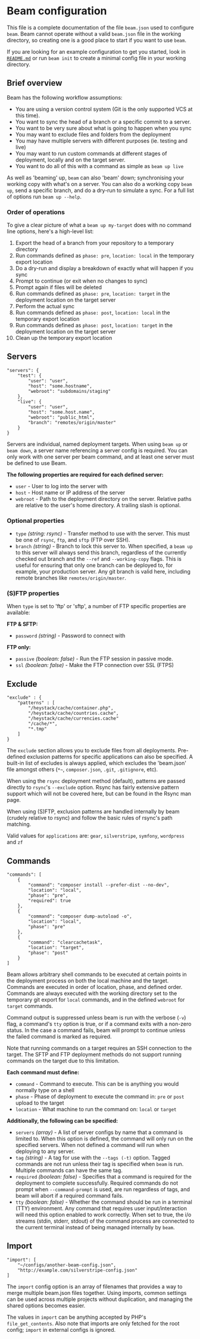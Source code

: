 # Beam configuration

This file is a complete documentation of the file `beam.json` used to configure `beam`. Beam cannot operate without a valid `beam.json` file in the working directory, so creating one is a good place to start if you want to use `beam`.

If you are looking for an example configuration to get you started, look in [`README.md`](README.md) or run `beam init` to create a minimal config file in your working directory.

## Brief overview

Beam has the following workflow assumptions:

 * You are using a version control system (Git is the only supported VCS at this time).
 * You want to sync the head of a branch or a specific commit to a server.
 * You want to be very sure about what is going to happen when you sync
 * You may want to exclude files and folders from the deployment
 * You may have multiple servers with different purposes (ie. testing and live)
 * You may want to run custom commands at different stages of deployment, locally and on the target server.
 * You want to do all of this with a command as simple as `beam up live`

As well as 'beaming' up, `beam` can also 'beam' down; synchronising your working copy with what's on a server. You can also do a working copy `beam up`, send a specific branch, and do a dry-run to simulate a sync. For a full list of options run `beam up --help`.

### Order of operations

To give a clear picture of what a `beam up my-target` does with no command line options, here's a high-level list:

1. Export the head of a branch from your repository to a temporary directory
1. Run commands defined as `phase: pre`, `location: local` in the temporary export location
1. Do a dry-run and display a breakdown of exactly what will happen if you sync
1. Prompt to continue (or exit when no changes to sync)
1. Prompt again if files will be deleted
1. Run commands defined as `phase: pre`, `location: target` in the deployment location on the target server
1. Perform the actual sync
1. Run commands defined as `phase: post`, `location: local` in the temporary export location
1. Run commands defined as `phase: post`, `location: target` in the deployment location on the target server
1. Clean up the temporary export location


## Servers

    "servers": {
        "test": {
            "user": "user",
            "host": "some.hostname",
            "webroot": "subdomains/staging"
        },
        "live": {
            "user": "user",
            "host": "some.host.name",
            "webroot": "public_html",
            "branch": "remotes/origin/master"
        }
    }

Servers are individual, named deployment targets. When using `beam up` or `beam down`, a server name referencing a server config is required. You can only work with one server per beam command, and at least one server must be defined to use Beam.

**The following properties are required for each defined server:**

 * `user` - User to log into the server with
 * `host` - Host name or IP address of the server
 * `webroot` - Path to the deployment directory on the server. Relative paths are relative to the user's home directory. A trailing slash is optional.

### Optional properties
 * `type` *(string: rsync)* - Transfer method to use with the server. This must be one of `rsync`, `ftp`, and `sftp` (FTP over SSH).
 * `branch` *(string)* - Branch to lock this server to. When specified, a `beam up` to this server will always send this branch, regardless of the currently checked out branch and the `--ref` and `--working-copy` flags. This is useful for ensuring that only one branch can be deployed to, for example, your production server. Any git branch is valid here, including remote branches like `remotes/origin/master`.

### (S)FTP properties

When `type` is set to 'ftp' or 'sftp', a number of FTP specific properties are available:

**FTP & SFTP:**

 * `password` *(string)* - Password to connect with

**FTP only:**

 * `passive` *(boolean: false)* - Run the FTP session in passive mode.
 * `ssl` *(boolean: false)* - Make the FTP connection over SSL (FTPS)


## Exclude

    "exclude" : {
        "patterns" : [
            "/heystack/cache/container.php",
            "/heystack/cache/countries.cache",
            "/heystack/cache/currencies.cache"
            "/cache/*",
            "*.tmp"
        ]
    }

The `exclude` section allows you to exclude files from all deployments. Pre-defined exclusion patterns for specific applications can also be specified. A built-in list of excludes is always applied, which excludes the 'beam.json' file amongst others (`*~`, `composer.json`, `.git`, `.gitignore`, etc).

When using the `rsync` deployment method (default), patterns are passed directly to `rsync`'s `--exclude` option. Rsync has fairly extensive pattern support which will not be covered here, but can be found in the Rsync man page.

When using (S)FTP, exclusion patterns are handled internally by beam (crudely relative to rsync) and follow the basic rules of rsync's path matching.

Valid values for `applications` are: `gear`, `silverstripe`, `symfony`, `wordpress` and `zf`


## Commands

    "commands": [
        {
            "command": "composer install --prefer-dist --no-dev",
            "location": "local",
            "phase": "pre",
            "required": true
        },
        {
            "command": "composer dump-autoload -o",
            "location": "local",
            "phase": "pre"
        },
        {
            "command": "clearcachetask",
            "location": "target",
            "phase": "post"
        }
    ]

Beam allows arbitrary shell commands to be executed at certain points in the deployment process on both the local machine and the target. Commands are executed in order of location, phase, and defined order. Commands are always executed with the working directory set to the temporary git export for `local` commands, and in the defined `webroot` for `target` commands.

Command output is suppressed unless beam is run with the verbose (`-v`) flag, a command's `tty` option is true, or if a command exits with a non-zero status. In the case a command fails, beam will prompt to continue unless the failed command is marked as required.

Note that running commands on a target requires an SSH connection to the target. The SFTP and FTP deployment methods do not support running commands on the target due to this limitation.

**Each command must define:**

 * `command` - Command to execute. This can be is anything you would normally type on a shell
 * `phase` - Phase of deployment to execute the command in: `pre` or `post` upload to the target
 * `location` - What machine to run the command on: `local` or `target`

**Additionally, the following can be specified:**

 * `servers` *(array)* - A list of server configs by name that a command is limited to. When this option is defined, the command will only run on the specified servers. When not defined a command will run when deploying to any server.
 * `tag` *(string)* - A tag for use with the `--tags (-t)` option. Tagged commands are not run unless their tag is specified when `beam` is run. Multiple commands can have the same tag.
 * `required` *(boolean: false)* - Specifies that a command is required for the deployment to complete successfully. Required commands do not prompt when `--command-prompt` is used, are run regardless of tags, and beam will abort if a required command fails.
 * `tty` *(boolean: false)* - Whether the command should be run in a terminal (TTY) environment. Any command that requires user input/interaction will need this option enabled to work correctly. When set to true, the i/o streams (stdin, stderr, stdout) of the command process are connected to the current terminal instead of being managed internally by `beam`.


## Import

    "import": [
        "~/configs/another-beam-config.json",
        "http://example.com/silverstripe-config.json"
    ]
    
The `import` config option is an array of filenames that provides a way to merge multiple beam.json files together. Using imports, common settings can be used across multiple projects without duplication, and managing the shared options becomes easier.

The values in `import` can be anything accepted by PHP's `file_get_contents`. Also note that imports are only fetched for the root config; `import` in external configs is ignored.

